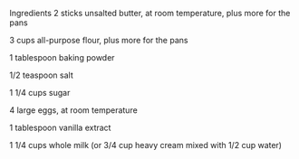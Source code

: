 Ingredients
2 sticks unsalted butter, at room temperature, plus more for the pans

3 cups all-purpose flour, plus more for the pans

1 tablespoon baking powder

1/2 teaspoon salt

1 1/4 cups sugar

4 large eggs, at room temperature

1 tablespoon vanilla extract

1 1/4 cups whole milk (or 3/4 cup heavy cream mixed with 1/2 cup water)